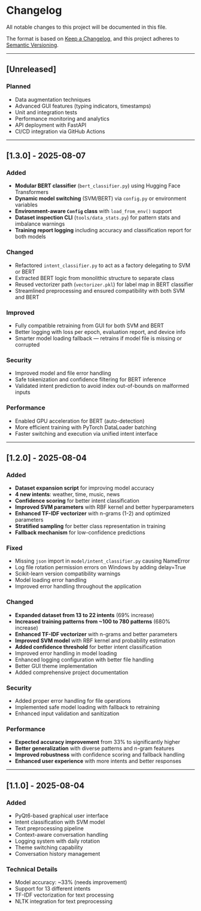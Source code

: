 # Changelog

All notable changes to this project will be documented in this file.

The format is based on [Keep a Changelog](https://keepachangelog.com/en/1.0.0/),
and this project adheres to [Semantic Versioning](https://semver.org/spec/v2.0.0.html).

---

## [Unreleased]

### Planned
- Data augmentation techniques
- Advanced GUI features (typing indicators, timestamps)
- Unit and integration tests
- Performance monitoring and analytics
- API deployment with FastAPI
- CI/CD integration via GitHub Actions

---

## [1.3.0] - 2025-08-07

### Added
- **Modular BERT classifier** (`bert_classifier.py`) using Hugging Face Transformers
- **Dynamic model switching** (SVM/BERT) via `config.py` or environment variables
- **Environment-aware `Config` class** with `load_from_env()` support
- **Dataset inspection CLI** (`tools/data_stats.py`) for pattern stats and imbalance warnings
- **Training report logging** including accuracy and classification report for both models

### Changed
- Refactored `intent_classifier.py` to act as a factory delegating to SVM or BERT
- Extracted BERT logic from monolithic structure to separate class
- Reused vectorizer path (`vectorizer.pkl`) for label map in BERT classifier
- Streamlined preprocessing and ensured compatibility with both SVM and BERT

### Improved
- Fully compatible retraining from GUI for both SVM and BERT
- Better logging with loss per epoch, evaluation report, and device info
- Smarter model loading fallback — retrains if model file is missing or corrupted

### Security
- Improved model and file error handling
- Safe tokenization and confidence filtering for BERT inference
- Validated intent prediction to avoid index out-of-bounds on malformed inputs

### Performance
- Enabled GPU acceleration for BERT (auto-detection)
- More efficient training with PyTorch DataLoader batching
- Faster switching and execution via unified intent interface

---

## [1.2.0] - 2025-08-04

### Added
- **Dataset expansion script** for improving model accuracy
- **4 new intents**: weather, time, music, news
- **Confidence scoring** for better intent classification
- **Improved SVM parameters** with RBF kernel and better hyperparameters
- **Enhanced TF-IDF vectorizer** with n-grams (1-2) and optimized parameters
- **Stratified sampling** for better class representation in training
- **Fallback mechanism** for low-confidence predictions

### Fixed
- Missing `json` import in `model/intent_classifier.py` causing NameError
- Log file rotation permission errors on Windows by adding delay=True
- Scikit-learn version compatibility warnings
- Model loading error handling
- Improved error handling throughout the application

### Changed
- **Expanded dataset from 13 to 22 intents** (69% increase)
- **Increased training patterns from ~100 to 780 patterns** (680% increase)
- **Enhanced TF-IDF vectorizer** with n-grams and better parameters
- **Improved SVM model** with RBF kernel and probability estimation
- **Added confidence threshold** for better intent classification
- Improved error handling in model loading
- Enhanced logging configuration with better file handling
- Better GUI theme implementation
- Added comprehensive project documentation

### Security
- Added proper error handling for file operations
- Implemented safe model loading with fallback to retraining
- Enhanced input validation and sanitization

### Performance
- **Expected accuracy improvement** from 33% to significantly higher
- **Better generalization** with diverse patterns and n-gram features
- **Improved robustness** with confidence scoring and fallback handling
- **Enhanced user experience** with more intents and better responses

---

## [1.1.0] - 2025-08-04

### Added
- PyQt6-based graphical user interface
- Intent classification with SVM model
- Text preprocessing pipeline
- Context-aware conversation handling
- Logging system with daily rotation
- Theme switching capability
- Conversation history management

### Technical Details
- Model accuracy: ~33% (needs improvement)
- Support for 13 different intents
- TF-IDF vectorization for text processing
- NLTK integration for text preprocessing
